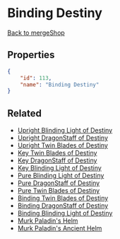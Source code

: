 # Binding Destiny

<no description available>

[Back to mergeShop](../merge-shops.md)

## Properties

```json
{
    "id": 113,
    "name": "Binding Destiny"
}
```

## Related

- [Upright Blinding Light of Destiny](../items/7040-upright-blinding-light-of-destiny.md)
- [Upright DragonStaff of Destiny](../items/7041-upright-dragonstaff-of-destiny.md)
- [Upright Twin Blades of Destiny](../items/7042-upright-twin-blades-of-destiny.md)
- [Key Twin Blades of Destiny](../items/7039-key-twin-blades-of-destiny.md)
- [Key DragonStaff of Destiny](../items/7038-key-dragonstaff-of-destiny.md)
- [Key Blinding Light of Destiny](../items/7037-key-blinding-light-of-destiny.md)
- [Pure Blinding Light of Destiny](../items/7034-pure-blinding-light-of-destiny.md)
- [Pure DragonStaff of Destiny](../items/7035-pure-dragonstaff-of-destiny.md)
- [Pure Twin Blades of Destiny](../items/7036-pure-twin-blades-of-destiny.md)
- [Binding Twin Blades of Destiny](../items/7033-binding-twin-blades-of-destiny.md)
- [Binding DragonStaff of Destiny](../items/7032-binding-dragonstaff-of-destiny.md)
- [Binding Blinding Light of Destiny](../items/7031-binding-blinding-light-of-destiny.md)
- [Murk Paladin's Helm](../items/21913-murk-paladin-s-helm.md)
- [Murk Paladin's Ancient Helm](../items/21914-murk-paladin-s-ancient-helm.md)

